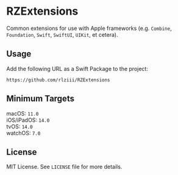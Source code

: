 # RZExtensions

Common extensions for use with Apple frameworks (e.g. `Combine`, `Foundation`, `Swift`, `SwiftUI`, `UIKit`, et cetera).

## Usage
Add the following URL as a Swift Package to the project:
```
https://github.com/rlziii/RZExtensions
```

## Minimum Targets
macOS: `11.0`  
iOS/iPadOS: `14.0`  
tvOS: `14.0`  
watchOS: `7.0`

## License

MIT License. See `LICENSE` file for more details.

